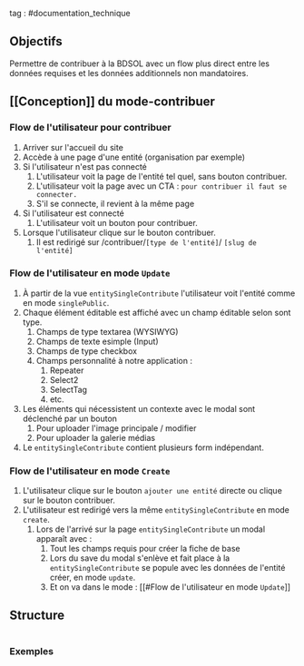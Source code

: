 tag : #documentation_technique 

## Objectifs
Permettre de contribuer à la BDSOL avec un flow plus direct entre les données requises et les données additionnels non mandatoires.

## [[Conception]] du mode-contribuer

### Flow de l'utilisateur pour contribuer
1. Arriver sur l'accueil du site
2. Accède à une page d'une entité (organisation par exemple)
3. Si l'utilisateur n'est pas connecté
	1. L'utilisateur voit la page de l'entité tel quel, sans bouton contribuer.
	2. L'utilisateur voit la page avec un CTA : `pour contribuer il faut se connecter.`
	3. S'il se connecte, il revient à la même page
4. Si l'utilisateur est connecté
	1. L'utilisateur voit un bouton pour contribuer.
5. Lorsque l'utilisateur clique sur le bouton contribuer.
	1. Il est redirigé sur /contribuer/` [type de l'entité] `/ `[slug de l'entité]`

### Flow de l'utilisateur en mode `Update`
1. À partir de la vue `entitySingleContribute` l'utilisateur voit l'entité comme en mode `singlePublic`.
2. Chaque élément éditable est affiché avec un champ éditable selon sont type.
	1. Champs de type textarea (WYSIWYG)
	2. Champs de texte esimple (Input)
	3. Champs de type checkbox
	4. Champs personnalité à notre application :
		1. Repeater
		2. Select2
		3. SelectTag
		4. etc.
3. Les éléments qui nécessistent un contexte avec le modal sont déclenché par un bouton
	1. Pour uploader l'image principale / modifier
	2. Pour uploader la galerie médias
4. Le `entitySingleContribute` contient plusieurs form indépendant.

### Flow de l'utilisateur en mode `Create`
1. L'utilisateur clique sur le bouton `ajouter une entité` directe ou clique sur le bouton contribuer.
2. L'utilisateur est redirigé vers la même `entitySingleContribute` en mode `create`.
	1. Lors de l'arrivé sur la page `entitySingleContribute` un modal apparaît avec :
		1. Tout les champs requis pour créer la fiche de base
		2. Lors du save du modal s'enlève et fait place à la `entitySingleContribute` se popule avec les données de l'entité créer, en mode `update`.
		3. Et on va dans le mode : [[#Flow de l'utilisateur en mode `Update`]]

## Structure

```javascript

```

### Exemples

```javascript

```